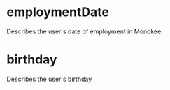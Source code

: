 # employmentDate
Describes the user's date of employment in Monokee.

# birthday
Describes the user's birthday